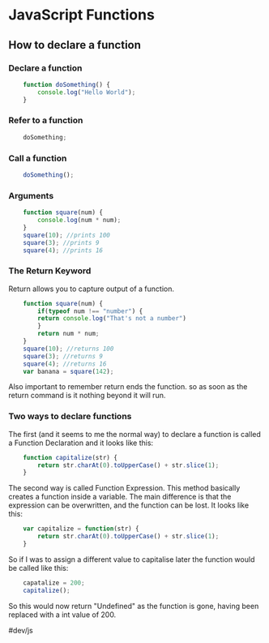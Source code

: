 # JavaScript Functions

## How to declare a function

### Declare a function

``` js
	function doSomething() {
		console.log("Hello World");
	}
```

### Refer to a function

```js
	doSomething;
```

### Call a function

```js
	doSomething();
```

### Arguments

```js
	function square(num) {
		console.log(num * num);
	}
	square(10); //prints 100
	square(3); //prints 9
	square(4); //prints 16
```

### The Return Keyword

Return allows you to capture output of a function.

``` js
	function square(num) {
		if(typeof num !== "number") {
		return console.log("That's not a number")
		}
		return num * num;
	}
	square(10); //returns 100
	square(3); //returns 9
	square(4); //returns 16
	var banana = square(142);
```

Also important to remember return ends the function. so as soon as the return command is it nothing beyond it will run.

### Two ways to declare functions

The first (and it seems to me the normal way) to declare a function is called a Function Declaration and it looks like this:

``` js
	function capitalize(str) {
		return str.charAt(0).toUpperCase() + str.slice(1);
	}
```

The second way is called Function Expression. This method basically creates a function inside a variable. The main difference is that the expression can be overwritten, and the function can be lost. It looks like this:

``` js
	var capitalize = function(str) {
		return str.charAt(0).toUpperCase() + str.slice(1);
	}
```

So if I was to assign a different value to capitalise later the function would be called like this:

``` js
	capatalize = 200;
	capitalize();
```

So this would now return "Undefined" as the function is gone, having been replaced with a int value of 200.

#dev/js